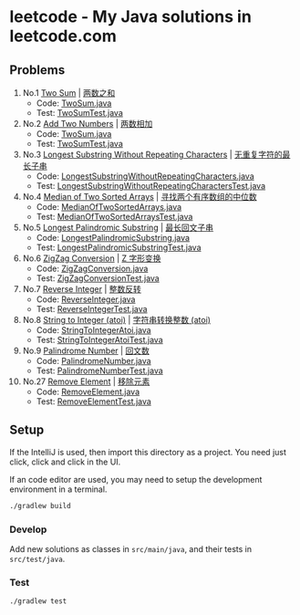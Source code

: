 # leetcode - My Java solutions in leetcode.com

## Problems

1. No.1 [Two Sum](https://leetcode.com/problems/two-sum) | [两数之和 ](https://leetcode-cn.com/problems/two-sum)
    - Code: [TwoSum.java](./src/main/java/name/qidong/leetcode/TwoSum.java)
    - Test: [TwoSumTest.java](./src/test/java/name/qidong/leetcode/test/TwoSumTest.java)
1. No.2 [Add Two Numbers](https://leetcode.com/problems/add-two-numbers) | [两数相加](https://leetcode-cn.com/problems/add-two-numbers)
    - Code: [TwoSum.java](./src/main/java/name/qidong/leetcode/AddTwoNumbers.java)
    - Test: [TwoSumTest.java](./src/test/java/name/qidong/leetcode/test/AddTwoNumbersTest.java)
1. No.3 [Longest Substring Without Repeating Characters](https://leetcode.com/problems/longest-substring-without-repeating-characters) | [无重复字符的最长子串](https://leetcode-cn.com/problems/longest-substring-without-repeating-characters)
    - Code: [LongestSubstringWithoutRepeatingCharacters.java](./src/main/java/name/qidong/leetcode/LongestSubstringWithoutRepeatingCharacters.java)
    - Test: [LongestSubstringWithoutRepeatingCharactersTest.java](./src/test/java/name/qidong/leetcode/test/LongestSubstringWithoutRepeatingCharactersTest.java)
1. No.4 [Median of Two Sorted Arrays](https://leetcode.com/problems/median-of-two-sorted-arrays) | [寻找两个有序数组的中位数](https://leetcode-cn.com/problems/median-of-two-sorted-arrays)
    - Code: [MedianOfTwoSortedArrays.java](./src/main/java/name/qidong/leetcode/MedianOfTwoSortedArrays.java)
    - Test: [MedianOfTwoSortedArraysTest.java](./src/test/java/name/qidong/leetcode/test/MedianOfTwoSortedArraysTest.java)
1. No.5 [Longest Palindromic Substring](https://leetcode.com/problems/longest-palindromic-substring) | [最长回文子串](https://leetcode-cn.com/problems/longest-palindromic-substring)
    - Code: [LongestPalindromicSubstring.java](./src/main/java/name/qidong/leetcode/LongestPalindromicSubstring.java)
    - Test: [LongestPalindromicSubstringTest.java](./src/test/java/name/qidong/leetcode/test/LongestPalindromicSubstringTest.java)
1. No.6 [ZigZag Conversion](https://leetcode.com/problems/zigzag-conversion) | [Z 字形变换](https://leetcode-cn.com/problems/zigzag-conversion)
    - Code: [ZigZagConversion.java](./src/main/java/name/qidong/leetcode/ZigZagConversion.java)
    - Test: [ZigZagConversionTest.java](./src/test/java/name/qidong/leetcode/test/ZigZagConversionTest.java)
1. No.7 [Reverse Integer](https://leetcode.com/problems/reverse-integer) | [整数反转](https://leetcode-cn.com/problems/reverse-integer)
    - Code: [ReverseInteger.java](./src/main/java/name/qidong/leetcode/ReverseInteger.java)
    - Test: [ReverseIntegerTest.java](./src/test/java/name/qidong/leetcode/test/ReverseIntegerTest.java)
1. No.8 [String to Integer (atoi)](https://leetcode.com/problems/string-to-integer-atoi) | [字符串转换整数 (atoi)](https://leetcode-cn.com/problems/string-to-integer-atoi)
    - Code: [StringToIntegerAtoi.java](./src/main/java/name/qidong/leetcode/StringToIntegerAtoi.java)
    - Test: [StringToIntegerAtoiTest.java](./src/test/java/name/qidong/leetcode/test/StringToIntegerAtoiTest.java)
1. No.9 [Palindrome Number](https://leetcode.com/problems/palindrome-number) | [回文数](https://leetcode-cn.com/problems/palindrome-number)
    - Code: [PalindromeNumber.java](./src/main/java/name/qidong/leetcode/PalindromeNumber.java)
    - Test: [PalindromeNumberTest.java](./src/test/java/name/qidong/leetcode/test/PalindromeNumberTest.java)
1. No.27 [Remove Element](https://leetcode.com/problems/remove-element/) | [移除元素](https://leetcode-cn.com/problems/remove-element/)
    - Code: [RemoveElement.java](./src/main/java/name/qidong/leetcode/RemoveElement.java)
    - Test: [RemoveElementTest.java](./src/test/java/name/qidong/leetcode/test/RemoveElementTest.java)

## Setup

If the IntelliJ is used, then import this directory as a project.
You need just click, click and click in the UI.

If an code editor are used, you may need to setup the development environment in a terminal.

```sh
./gradlew build
```

### Develop

Add new solutions as classes in `src/main/java`, and their tests in `src/test/java`.

### Test

```sh
./gradlew test
```
